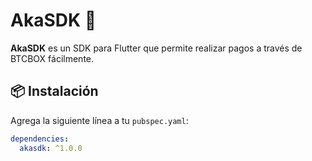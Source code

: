 # AkaSDK 🚀

**AkaSDK** es un SDK para Flutter que permite realizar pagos a través de BTCBOX fácilmente.

## 📦 Instalación
Agrega la siguiente línea a tu `pubspec.yaml`:

```yaml
dependencies:
  akasdk: ^1.0.0
